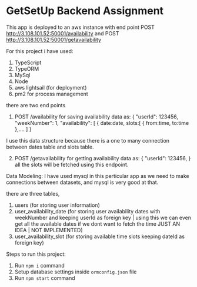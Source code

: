 # GetSetUp Backend Assignment

This app is deployed to an aws instance with end point POST http://3.108.101.52:50001/availability and POST http://3.108.101.52:50001/getavailability

For this project i have used:
1. TypeScript
2. TypeORM
3. MySql
4. Node
5. aws lightsail (for deployment)
6. pm2 for process management

there are two end points 
1. POST /availability
for saving availability data as:
{
  "userId": 123456,
  "weekNumber": 1,
  "availability": [
    {
      date:date,
      slots:[
      {
        from:time,
        to:time
      },....
  ]
}

I use this data structure because there is a one to many connection between dates table and slots table.

2. POST  /getavailability
for getting availability data as:
{
  "userId": 123456,
}
all the slots will be fetched using this endpoint.


Data Modeling:
I have used mysql in this perticular app as we need to make connections between datasets, and mysql is very good at that.

there are three tables,
1. users (for storing user information)
2. user_availability_date (for storing user availability dates with weekNumber and keeping userId as foreign key | using this we can even get all the available dates if we dont want to fetch the time JUST AN IDEA | NOT IMPLEMENTED)
3. user_availability_slot (for storing available time slots keeping dateId as foreign key)

Steps to run this project:

1. Run `npm i` command
2. Setup database settings inside `ormconfig.json` file
3. Run `npm start` command

